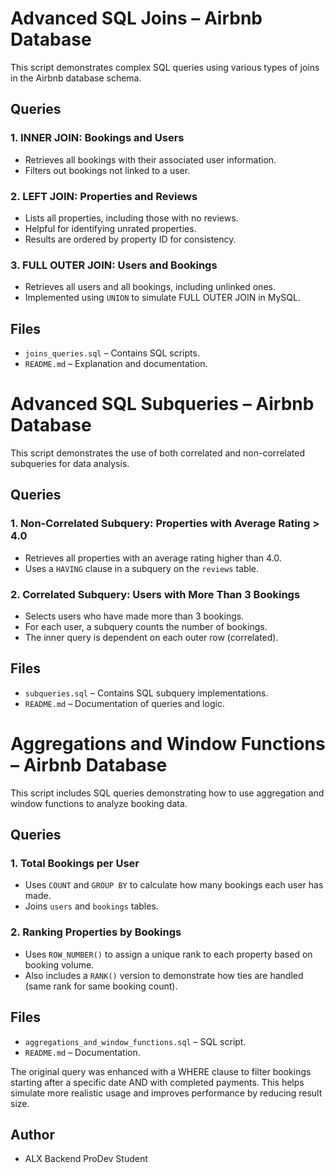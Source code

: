 # Advanced SQL Joins – Airbnb Database

This script demonstrates complex SQL queries using various types of joins in the Airbnb database schema.

## Queries

### 1. INNER JOIN: Bookings and Users
- Retrieves all bookings with their associated user information.
- Filters out bookings not linked to a user.

### 2. LEFT JOIN: Properties and Reviews
- Lists all properties, including those with no reviews.
- Helpful for identifying unrated properties.
- Results are ordered by property ID for consistency.


### 3. FULL OUTER JOIN: Users and Bookings
- Retrieves all users and all bookings, including unlinked ones.
- Implemented using `UNION` to simulate FULL OUTER JOIN in MySQL.

## Files

- `joins_queries.sql` – Contains SQL scripts.
- `README.md` – Explanation and documentation.


# Advanced SQL Subqueries – Airbnb Database

This script demonstrates the use of both correlated and non-correlated subqueries for data analysis.

## Queries

### 1. Non-Correlated Subquery: Properties with Average Rating > 4.0
- Retrieves all properties with an average rating higher than 4.0.
- Uses a `HAVING` clause in a subquery on the `reviews` table.

### 2. Correlated Subquery: Users with More Than 3 Bookings
- Selects users who have made more than 3 bookings.
- For each user, a subquery counts the number of bookings.
- The inner query is dependent on each outer row (correlated).

## Files

- `subqueries.sql` – Contains SQL subquery implementations.
- `README.md` – Documentation of queries and logic.

# Aggregations and Window Functions – Airbnb Database

This script includes SQL queries demonstrating how to use aggregation and window functions to analyze booking data.

## Queries

### 1. Total Bookings per User
- Uses `COUNT` and `GROUP BY` to calculate how many bookings each user has made.
- Joins `users` and `bookings` tables.

### 2. Ranking Properties by Bookings
- Uses `ROW_NUMBER()` to assign a unique rank to each property based on booking volume.
- Also includes a `RANK()` version to demonstrate how ties are handled (same rank for same booking count).

## Files

- `aggregations_and_window_functions.sql` – SQL script.
- `README.md` – Documentation.

The original query was enhanced with a WHERE clause to filter bookings starting after a specific date AND with completed payments. This helps simulate more realistic usage and improves performance by reducing result size.


## Author

- ALX Backend ProDev Student
